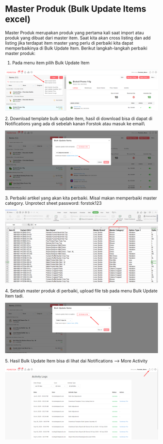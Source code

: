 # Master Produk (Bulk Update Items excel)

Master Produk merupakan produk yang pertama kali saat import atau produk yang dibuat dari master item. Saat kita akan cross listing dan add listing jika terdapat item master yang perlu di perbaiki kita dapat memperbaikinya di Bulk Update Item. Berikut langkah-langkah perbaiki master produk:

1. Pada menu item pilih Bulk Update Item

![](<../../.gitbook/assets/image (82).png>)

2\.  Download template bulk update item, hasil di download bisa di dapat di Notifications yang ada di sebelah kanan Forstok atau masuk ke email\


![](<../../.gitbook/assets/image (290).png>)

3\. Perbaiki artikel yang akan kita perbaiki. Misal makan memperbaiki master category. Unprotect sheet password: forstok123

![](<../../.gitbook/assets/image (177).png>)

4\. Setelah master produk di perbaiki, upload file tsb pada menu Bulk Update Item tadi.&#x20;

![](<../../.gitbook/assets/image (262).png>)

5\. Hasil Bulk Update Item bisa di lihat dai Notifications --> More Activity

![](<../../.gitbook/assets/image (140).png>)
